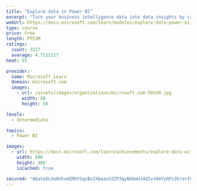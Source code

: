 ```yaml
---
title: "Explore data in Power BI"
excerpt: "Turn your business intelligence data into data insights by creating and configuring Power BI dashboards."
webUrl: https://docs.microsoft.com/learn/modules/explore-data-power-bi/
type: course
price: Free
length: PT53M
ratings:
  count: 3217
  average: 4.7112217
heat: 55

provider:
  name: Microsoft Learn
  domain: microsoft.com
  images:
    - url: /assets/images/organizations/microsoft.com-50x50.jpg
      width: 50
      height: 50

levels:
  - Intermediate

topics:
  - Power BI

images:
  - url: https://docs.microsoft.com/learn/achievements/explore-data-with-power-bi-desktop-social.png
    width: 800
    height: 400
    isCached: true

secured: "80aYaDLUo0VkxHZMhYSqcBxIXbeaxVZZP3qyNUkmUJ4Q5v+H4YyOPsIKre+ICddaD/9rAOGYGYdSzhNzcznpGxjmums4U/cGxd892ByXaqYqSe8UtbZKydl051PUt6MQIzAj3NkA9YsYA5jsIuDkPjv+Bau6/KEXaaOgof1M2PmTq5r2rhlcoX0C5oeNtdC50z3jepo4qSjax2oUe0l/olN7zIkqLdc9zkxQB1g/yboQgiR4VtR3ro6BAk5Uazd3pND3wrUtk1xgkfr2lfGQNuZVwFnUZRzPBp6n9N8iRtXbUqgv218tx13zjEwT+XmAJs24xUkI204A+t5zufYUcq6FatF1+7KL1F6NiP1BqF3X/uOvbJIEsXkBmfNAPq63tRjJNz4xyXr8z8PMfCte4StsJTx+sk4L4Sjt8F643ek=;6bpH1KVpW9pYZ1ZAyLYJqA=="
---
```


